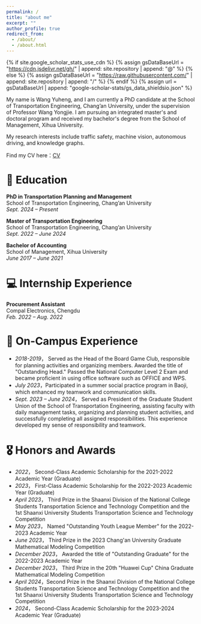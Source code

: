 ```yaml
---
permalink: /
title: "about me"
excerpt: ""
author_profile: true
redirect_from: 
  - /about/
  - /about.html
---
```


{% if site.google_scholar_stats_use_cdn %}
{% assign gsDataBaseUrl = "https://cdn.jsdelivr.net/gh/" | append: site.repository | append: "@" %}
{% else %}
{% assign gsDataBaseUrl = "https://raw.githubusercontent.com/" | append: site.repository | append: "/" %}
{% endif %}
{% assign url = gsDataBaseUrl | append: "google-scholar-stats/gs_data_shieldsio.json" %}

<span class='anchor' id='about-me'></span>

My name is Wang Yuheng, and I am currently a PhD candidate at the School of Transportation Engineering, Chang’an University, under the supervision of Professor Wang Yongjie. I am pursuing an integrated master's and doctoral program and received my bachelor's degree from the School of Management, Xihua University.

My research interests include traffic safety, machine vision, autonomous driving, and knowledge graphs.

Find my CV here：[CV](assets/CV.pdf)

# 📖 Education
**PhD in Transportation Planning and Management**  
School of Transportation Engineering, Chang’an University  
*Sept. 2024 – Present*

**Master of Transportation Engineering**  
School of Transportation Engineering, Chang’an University  
*Sept. 2022 – June 2024*

**Bachelor of Accounting**  
School of Management, Xihua University  
*June 2017 – June 2021*


# 💻 Internship Experience

**Procurement Assistant**  
Compal Electronics, Chengdu  
*Feb. 2022 – Aug. 2022*

# 💬 On-Campus Experience

- *2018-2019*， Served as the Head of the Board Game Club, responsible for planning activities and organizing members. Awarded the title of "Outstanding Head." Passed the National Computer Level 2 Exam and became proficient in using office software such as OFFICE and WPS.
- *July 2023*，Participated in a summer social practice program in Baoji, which enhanced my teamwork and communication skills.
- *Sept. 2023 – June 2024*， Served as President of the Graduate Student Union of the School of Transportation Engineering, assisting faculty with daily management tasks, organizing and planning student activities, and successfully completing all assigned responsibilities. This experience developed my sense of responsibility and teamwork.

# 🎖 Honors and Awards
- *2022*， Second-Class Academic Scholarship for the 2021-2022 Academic Year (Graduate)
- *2023*， First-Class Academic Scholarship for the 2022-2023 Academic Year (Graduate)
- *April 2023*， Third Prize in the Shaanxi Division of the National College Students Transportation Science and Technology Competition and the 1st Shaanxi University Students Transportation Science and Technology Competition
- *May 2023*， Named "Outstanding Youth League Member" for the 2022-2023 Academic Year
- *June 2023*， Third Prize in the 2023 Chang'an University Graduate Mathematical Modeling Competition
- *December 2023*， Awarded the title of "Outstanding Graduate" for the 2022-2023 Academic Year
- *December 2023*， Third Prize in the 20th "Huawei Cup" China Graduate Mathematical Modeling Competition
- *April 2024*，Second Prize in the Shaanxi Division of the National College Students Transportation Science and Technology Competition and the 1st Shaanxi University Students Transportation Science and Technology Competition
- *2024*， Second-Class Academic Scholarship for the 2023-2024 Academic Year (Graduate)
